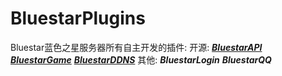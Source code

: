 # BluestarPlugins

Bluestar蓝色之星服务器所有自主开发的插件:
  开源:
    [***BluestarAPI***](https://github.com/lanzhi6/BluestarAPI)
    [***BluestarGame***](https://github.com/lanzhi6/BluestarGame)
    [***BluestarDDNS***](https://github.com/lanzhi6/BluestarDDNS)
  其他:
    ***BluestarLogin***
    ***BluestarQQ***
